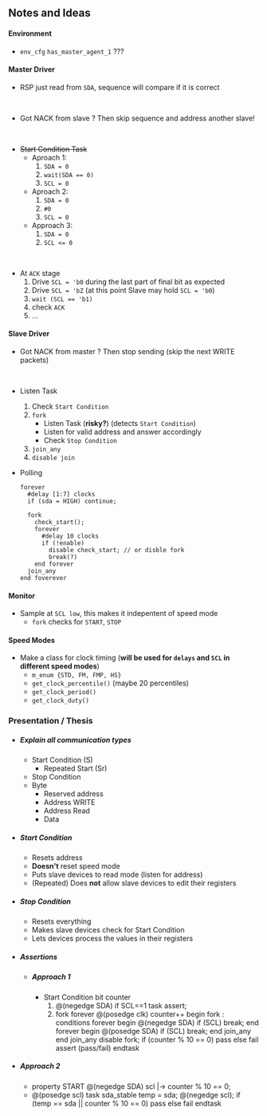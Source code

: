 ## Notes and Ideas

#### Environment

- `env_cfg` `has_master_agent_1` ???
#### Master Driver

- RSP just read from `SDA`, sequence will compare if it is correct
<br>

- Got NACK from slave ? Then skip sequence and address another slave!
<br>

- ~~Start Condition Task~~
    - Aproach 1: 
        1. `SDA = 0`
        2. `wait(SDA == 0)`
        3. `SCL = 0`
    - Aproach 2: 
        1. `SDA = 0`
        2. `#0`
        3. `SCL = 0`
    - Approach 3:
        1. `SDA = 0`
        2. `SCL <= 0`
<br>

- At `ACK` stage
    1. Drive `SCL = 'b0` during the last part of final bit as expected
    2. Drive `SCL = 'bZ` (at this point Slave may hold `SCL = 'b0`)
    3. `wait (SCL == 'b1)`
    4. check `ACK`
    5. ...
#### Slave Driver

- Got NACK from master ? Then stop sending (skip the next WRITE packets)
<br>

-  Listen Task
    1. Check `Start Condition`
    2. `fork`
        - Listen Task (__risky?__) (detects `Start Condition`)
        - Listen for valid address and answer accordingly
        - Check `Stop Condition`
    3. `join_any`
    4. `disable join`

    
- Polling
    ```
    forever
      #delay [1:7] clocks
      if (sda = HIGH) continue;

      fork
        check_start();
        forever
          #delay 10 clocks 
          if (!enable) 
            disable check_start; // or disble fork
            break(?)
        end forever
      join_any
    end foverever
    ```
    

#### Monitor

- Sample at `SCL low`, this makes it indepentent of speed mode
    - `fork` checks for `START`, `STOP`


#### Speed Modes

- Make a class for clock timing (__will be used for `delays` and `SCL` in different speed modes__)
    - `m_enum {STD, FM, FMP, HS}`
    - `get_clock_percentile()` (maybe 20 percentiles)
    - `get_clock_period()`
    - `get_clock_duty()`



### Presentation / Thesis
- ##### Explain all communication types
    - Start Condition (S)
        - Repeated Start (Sr)
    - Stop Condition
    - Byte
        - Reserved address
        - Address WRITE
        - Address Read
        - Data

- ##### Start Condition
    - Resets address
    - __Doesn't__ reset speed mode
    - Puts slave devices to read mode (listen for address)
    - (Repeated) Does __not__ allow slave devices to edit their registers

- ##### Stop Condition
    - Resets everything
    - Makes slave devices check for Start Condition
    - Lets devices process the values in their registers

- ##### Assertions
  - ##### Approach 1
    - Start Condition bit counter
      1. @(negedge SDA) if SCL==1 task assert;
      2. fork
          forever @(posedge clk) counter++
          begin
            fork : conditions
              forever begin
                @(negedge SDA) if (SCL) break;
              end
              forever begin
                @(posedge SDA) if (SCL) break;
              end
            join_any
          end
        join_any
        disable fork;
        if (counter % 10 == 0) pass
        else fail
      assert (pass/fail)
      endtask

- ##### Approach 2
    - property START
        @(negedge SDA) scl |-> counter % 10 == 0;
    - @(posedge scl) task sda_stable
        temp = sda;
        @(negedge scl);
        if (temp == sda || counter % 10 == 0) pass
        else fail
      endtask